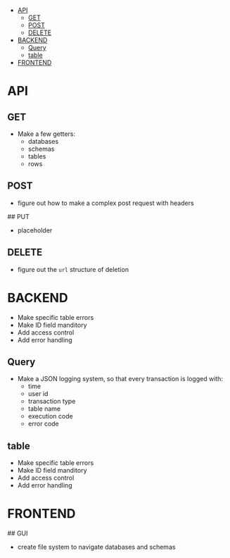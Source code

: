 - [API](#api)
  - [GET](#get)
  - [POST](#post)
  - [DELETE](#delete)
- [BACKEND](#backend)
  - [Query](#query)
  - [table](#table)
- [FRONTEND](#frontend)

# API

## GET

- Make a few getters:
  - databases
  - schemas
  - tables
  - rows

## POST

- figure out how to make a complex post request with headers

## PUT

- placeholder

## DELETE

- figure out the `url` structure of deletion

# BACKEND

- Make specific table errors
- Make ID field manditory
- Add access control
- Add error handling

## Query

- Make a JSON logging system, so that every transaction is logged with:
  - time
  - user id
  - transaction type
  - table name
  - execution code
  - error code

## table

- Make specific table errors
- Make ID field manditory
- Add access control
- Add error handling

# FRONTEND

## GUI

- create file system to navigate databases and schemas
